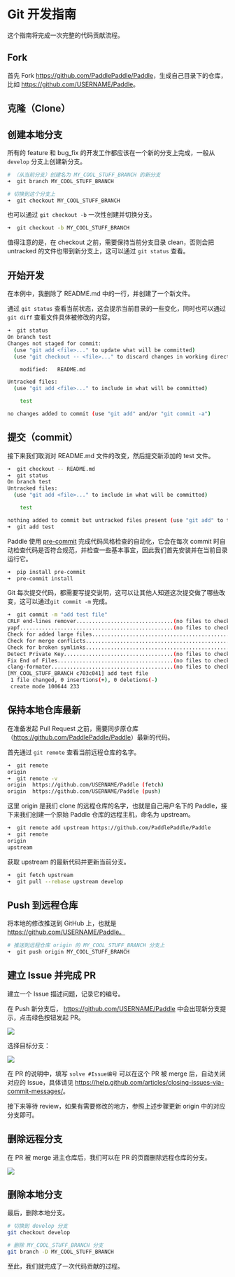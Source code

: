 # Git 开发指南 

这个指南将完成一次完整的代码贡献流程。

## Fork

首先 Fork <https://github.com/PaddlePaddle/Paddle>，生成自己目录下的仓库，比如 <https://github.com/USERNAME/Paddle>。

## 克隆（Clone）



## 创建本地分支

所有的 feature 和 bug_fix 的开发工作都应该在一个新的分支上完成，一般从 `develop` 分支上创建新分支。

```bash
# （从当前分支）创建名为 MY_COOL_STUFF_BRANCH 的新分支
➜  git branch MY_COOL_STUFF_BRANCH

# 切换到这个分支上
➜  git checkout MY_COOL_STUFF_BRANCH 
```

也可以通过 `git checkout -b` 一次性创建并切换分支。

```bash
➜  git checkout -b MY_COOL_STUFF_BRANCH
```

值得注意的是，在 checkout 之前，需要保持当前分支目录 clean，否则会把 untracked 的文件也带到新分支上，这可以通过 `git status` 查看。

## 开始开发

在本例中，我删除了 README.md 中的一行，并创建了一个新文件。

通过 `git status` 查看当前状态，这会提示当前目录的一些变化，同时也可以通过 `git diff` 查看文件具体被修改的内容。

```bash
➜  git status
On branch test
Changes not staged for commit:
  (use "git add <file>..." to update what will be committed)
  (use "git checkout -- <file>..." to discard changes in working directory)

	modified:   README.md

Untracked files:
  (use "git add <file>..." to include in what will be committed)

	test

no changes added to commit (use "git add" and/or "git commit -a")
```

## 提交（commit）

接下来我们取消对 README.md 文件的改变，然后提交新添加的 test 文件。

```bash
➜  git checkout -- README.md
➜  git status
On branch test
Untracked files:
  (use "git add <file>..." to include in what will be committed)

	test

nothing added to commit but untracked files present (use "git add" to track)
➜  git add test
```

Paddle 使用 [pre-commit](http://pre-commit.com) 完成代码风格检查的自动化，它会在每次 commit 时自动检查代码是否符合规范，并检查一些基本事宜，因此我们首先安装并在当前目录运行它。

```bash
➜  pip install pre-commit
➜  pre-commit install
```

Git 每次提交代码，都需要写提交说明，这可以让其他人知道这次提交做了哪些改变，这可以通过`git commit -m` 完成。

```bash
➜  git commit -m "add test file"
CRLF end-lines remover...............................(no files to check)Skipped
yapf.................................................(no files to check)Skipped
Check for added large files..............................................Passed
Check for merge conflicts................................................Passed
Check for broken symlinks................................................Passed
Detect Private Key...................................(no files to check)Skipped
Fix End of Files.....................................(no files to check)Skipped
clang-formater.......................................(no files to check)Skipped
[MY_COOL_STUFF_BRANCH c703c041] add test file
 1 file changed, 0 insertions(+), 0 deletions(-)
 create mode 100644 233
```

## 保持本地仓库最新

在准备发起 Pull Request 之前，需要同步原仓库（<https://github.com/PaddlePaddle/Paddle>）最新的代码。

首先通过 `git remote` 查看当前远程仓库的名字。

```bash
➜  git remote
origin
➜  git remote -v
origin	https://github.com/USERNAME/Paddle (fetch)
origin	https://github.com/USERNAME/Paddle (push)
```

这里 origin 是我们 clone 的远程仓库的名字，也就是自己用户名下的 Paddle，接下来我们创建一个原始 Paddle 仓库的远程主机，命名为 upstream。

```bash
➜  git remote add upstream https://github.com/PaddlePaddle/Paddle
➜  git remote
origin
upstream
```

获取 upstream 的最新代码并更新当前分支。

```bash
➜  git fetch upstream
➜  git pull --rebase upstream develop
```

## Push 到远程仓库

将本地的修改推送到 GitHub 上，也就是 https://github.com/USERNAME/Paddle。

```bash
# 推送到远程仓库 origin 的 MY_COOL_STUFF_BRANCH 分支上
➜  git push origin MY_COOL_STUFF_BRANCH
```

## 建立 Issue 并完成 PR

建立一个 Issue 描述问题，记录它的编号。

在 Push 新分支后， https://github.com/USERNAME/Paddle 中会出现新分支提示，点击绿色按钮发起 PR。

![](https://ws1.sinaimg.cn/large/9cd77f2egy1fez1jq9mwdj21js04yq3m.jpg)

选择目标分支：

![](https://ws1.sinaimg.cn/large/9cd77f2egy1fez1ku4a5vj21am04st9l.jpg)

在 PR 的说明中，填写 `solve #Issue编号` 可以在这个 PR 被 merge 后，自动关闭对应的 Issue，具体请见 <https://help.github.com/articles/closing-issues-via-commit-messages/>。

接下来等待 review，如果有需要修改的地方，参照上述步骤更新 origin 中的对应分支即可。

## 删除远程分支

在 PR 被 merge 进主仓库后，我们可以在 PR 的页面删除远程仓库的分支。

![](https://ws1.sinaimg.cn/large/9cd77f2egy1fez1pkqohzj217q05c0tk.jpg)

## 删除本地分支

最后，删除本地分支。

```bash
# 切换到 develop 分支
git checkout develop 

# 删除 MY_COOL_STUFF_BRANCH 分支
git branch -D MY_COOL_STUFF_BRANCH 
```

至此，我们就完成了一次代码贡献的过程。
